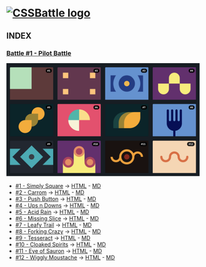 # [![CSSBattle logo](https://cssbattle.dev/images/logo.svg)](https://cssbattle.dev)

## INDEX

### [Battle #1 - Pilot Battle](https://cssbattle.dev/battle/1)

![Battle Katas img](../img/Battle1.png)

- [#1 - Simply Square](https://cssbattle.dev/play/1) -> [HTML](./Battle1-PilotBattle/01.SimplySquare.html) - [MD](./Battle1-PilotBattle/01.SimplySquare.md)
- [#2 - Carrom](https://cssbattle.dev/play/2) -> [HTML](./Battle1-PilotBattle/02.Carrom.html) - [MD](./Battle1-PilotBattle/02.Carrom.md)
- [#3 - Push Button](https://cssbattle.dev/play/3) -> [HTML](./Battle1-PilotBattle/03.PushButton.html) - [MD](./Battle1-PilotBattle/03.PushButton.md)
- [#4 - Ups n Downs](https://cssbattle.dev/play/4) -> [HTML](./Battle1-PilotBattle/04.UpsnDowns.html) - [MD](./Battle1-PilotBattle/04.UpsnDowns.md)
- [#5 - Acid Rain](https://cssbattle.dev/play/5) -> [HTML](./Battle1-PilotBattle/05.AcidRain.html) - [MD](./Battle1-PilotBattle/05.AcidRain.md)
- [#6 - Missing Slice](https://cssbattle.dev/play/6) -> [HTML](./Battle1-PilotBattle/06.MissingSlice.html) - [MD](./Battle1-PilotBattle/06.MissingSlice.md)
- [#7 - Leafy Trail](https://cssbattle.dev/play/7) -> [HTML](./Battle1-PilotBattle/07.LeafyTrail.html) - [MD](./Battle1-PilotBattle/07.LeafyTrail.md)
- [#8 - Forking Crazy](https://cssbattle.dev/play/8) -> [HTML](./Battle1-PilotBattle/08.ForkingCrazy.html) - [MD](./Battle1-PilotBattle/08.ForkingCrazy.md)
- [#9 - Tesseract](https://cssbattle.dev/play/9) -> [HTML](./Battle1-PilotBattle/09.Tesseract.html) - [MD](./Battle1-PilotBattle/09.Tesseract.md)
- [#10 - Cloaked Spirits](https://cssbattle.dev/play/10) -> [HTML](./Battle1-PilotBattle/10.CloakedSpirits.html) - [MD](./Battle1-PilotBattle/10.CloakedSpirits.md)
- [#11 - Eye of Sauron](https://cssbattle.dev/play/11) -> [HTML](./Battle1-PilotBattle/11.EyeOfSauron.html) - [MD](./Battle1-PilotBattle/11.EyeOfSauron.md)
- [#12 - Wiggly Moustache](https://cssbattle.dev/play/12) -> [HTML](./Battle1-PilotBattle/12.WigglyMoustache.html) - [MD](./Battle1-PilotBattle/12.WigglyMoustache.md)

